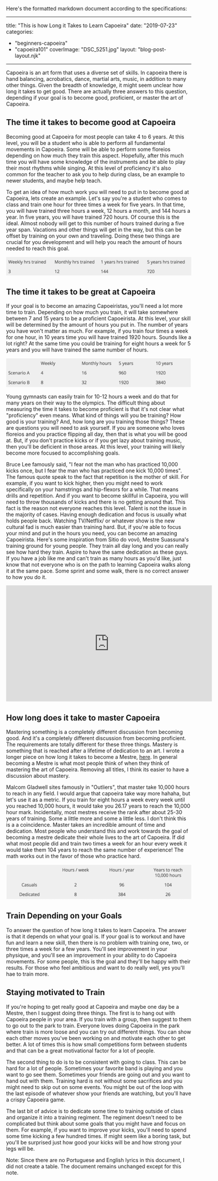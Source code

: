 Here's the formatted markdown document according to the specifications:

---
title: "This is how Long it Takes to Learn Capoeira"
date: "2019-07-23"
categories: 
  - "beginners-capoeira"
  - "capoeira101"
coverImage: "DSC_5251.jpg"
layout: "blog-post-layout.njk"
---

Capoeira is an art form that uses a diverse set of skills. In capoeira there is hand balancing, acrobatics, dance, martial arts, music, in addition to many other things. Given the breadth of knowledge, it might seem unclear how long it takes to get good. There are actually three answers to this question, depending if your goal is to become good, proficient, or master the art of Capoeira. 

## The time it takes to become good at Capoeira

Becoming good at Capoeira for most people can take 4 to 6 years. At this level, you will be a student who is able to perform all fundamental movements in Capoeira. Some will be able to perform some floreios depending on how much they train this aspect. Hopefully, after this much time you will have some knowledge of the instruments and be able to play their most rhythms while singing. At this level of proficiency it's also common for the teacher to ask you to help during class, be an example to newer students, and maybe help teach.

To get an idea of how much work you will need to put in to become good at Capoeira, lets create an example. Let's say you're a student who comes to class and train one hour for three times a week for five years. In that time, you will have trained three hours a week, 12 hours a month, and 144 hours a year. In five years, you will have trained 720 hours. Of course this is the ideal. Almost nobody will get to this number of hours trained during a five year span. Vacations and other things will get in the way, but this can be offset by training on your own and traveling. Doing these two things are crucial for you development and will help you reach the amount of hours needed to reach this goal.

![](images/Screen-Shot-2019-07-23-at-1.32.06-PM-1024x103.png)

## The time it takes to be great at Capoeira

If your goal is to become an amazing Capoeiristas, you'll need a lot more time to train. Depending on how much you train, it will take somewhere between 7 and 15 years to be a proficient Capoeirista. At this level, your skill will be determined by the amount of hours you put in. The number of years you have won't matter as much. For example, if you train four times a week for one hour, in 10 years time you will have trained 1920 hours. Sounds like a lot right? At the same time you could be training for eight hours a week for 5 years and you will have trained the same number of hours.   

![](images/Screen-Shot-2019-07-23-at-1.30.01-PM-1024x159.png)

Young gymnasts can easily train for 10-12 hours a week and do that for many years on their way to the olympics. The difficult thing about measuring the time it takes to become proficient is that it's not clear what "proficiency" even means. What kind of things will you be training? How good is your training? And, how long are you training those things? These are questions you will need to ask yourself. If you are someone who loves floreios and you practice flipping all day, then that is what you will be good at. But, if you don't practice kicks or if you get lazy about training music, then you'll be deficient in those areas. At this level, your training will likely become more focused to accomplishing goals. 

Bruce Lee famously said, "I fear not the man who has practiced 10,000 kicks once, but I fear the man who has practiced one kick 10,000 times". The famous quote speak to the fact that repetition is the mother of skill. For example, if you want to kick higher, then you might need to work specifically on your hamstrings and hip-flexors for a while. That means drills and repetition. And if you want to become skillful in Capoeira, you will need to throw thousands of kicks and there is no getting around that. This fact is the reason not everyone reaches this level. Talent is not the issue in the majority of cases. Having enough dedication and focus is usually what holds people back. Watching TV/Netflix/ or whatever show is the new cultural fad is much easier than training hard. But, if you're able to focus your mind and put in the hours you need, you can become an amazing Capoeirista. Here's some inspiration from Sitio do vovô, Mestre Suassuna's training ground for young people. They train all day long and you can really see how hard they train. Aspire to have the same dedication as these guys. If you have a job like me and can't train as many hours as you'd like, just know that not everyone who is on the path to learning Capoeira walks along it at the same pace. Some sprint and some walk, there is no correct answer to how you do it.

<iframe width="560" height="315" src="https://www.youtube.com/embed/yBCHCmLXrHo" title="YouTube video player" frameborder="0" allow="accelerometer; autoplay; clipboard-write; encrypted-media; gyroscope; picture-in-picture" allowfullscreen></iframe>

## How long does it take to master Capoeira

Mastering something is a completely different discussion from becoming good. And it's a completely different discussion from becoming proficient. The requirements are totally different for these three things. Mastery is something that is reached after a lifetime of dedication to an art. I wrote a longer piece on how long it takes to become a Mestre, [here](https://dendearts.com/becoming-a-mestre-the-highest-rank-in-capoeira/). In general becoming a Mestre is what most people think of when they think of mastering the art of Capoeira. Removing all titles, I think its easier to have a discussion about mastery.

Malcom Gladwell sites famously in "Outliers", that master take 10,000 hours to reach in any field. I would argue that capoeira take way more hahaha, but let's use it as a metric. If you train for eight hours a week every week until you reached 10,000 hours, it would take you 26.17 years to reach the 10,000 hour mark. Incidentally, most mestres receive the rank after about 25-30 years of training. Some a little more and some a little less. I don't think this is a a coincidence. Master takes an incredible amount of time and dedication. Most people who understand this and work towards the goal of becoming a mestre dedicate their whole lives to the art of Capoeira. If did what most people did and train two times a week for an hour every week it would take them 104 years to reach the same number of experience! The math works out in the favor of those who practice hard.   

![](images/Screen-Shot-2019-07-23-at-1.30.14-PM-1024x192.png)

## Train Depending on your Goals

To answer the question of how long it takes to learn Capoeira. The answer is that it depends on what your goal is. If your goal is to workout and have fun and learn a new skill, then there is no problem with training one, two, or three times a week for a few years. You'll see improvement in your physique, and you'll see an improvement in your ability to do Capoeira movements. For some people, this is the goal and they'll be happy with their results. For those who feel ambitious and want to do really well, yes you'll hae to train more. 

## Staying motivated to Train

If you're hoping to get really good at Capoeira and maybe one day be a Mestre, then I suggest doing three things. The first is to hang out with Capoeira people in your area. If you train with a group, then suggest to them to go out to the park to train. Everyone loves doing Capoeira in the park where train is more loose and you can try out different things. You can show each other moves you've been working on and motivate each other to get better. A lot of times this is how small competitions form between students and that can be a great motivational factor for a lot of people. 

The second thing to do is to be consistent with going to class. This can be hard for a lot of people. Sometimes your favorite band is playing and you want to go see them. Sometimes your friends are going out and you want to hand out with them. Training hard is not without some sacrifices and you might need to skip out on some events. You might be out of the loop with the last episode of whatever show your friends are watching, but you'll have a crispy Capoeira game.

The last bit of advice is to dedicate some time to training outside of class and organize it into a training regiment. The regiment doesn't need to be complicated but think about some goals that you might have and focus on them. For example, if you want to improve your kicks, you'll need to spend some time kicking a few hundred times. If might seem like a boring task, but you'll be surprised just how good your kicks will be and how strong your legs will be.

Note: Since there are no Portuguese and English lyrics in this document, I did not create a table. The document remains unchanged except for this note.